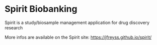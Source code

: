 # Spirit Biobanking
Spirit is a study/biosample management application for drug discovery research

More infos are available on the Spirit site: https://jfreyss.github.io/spirit/
